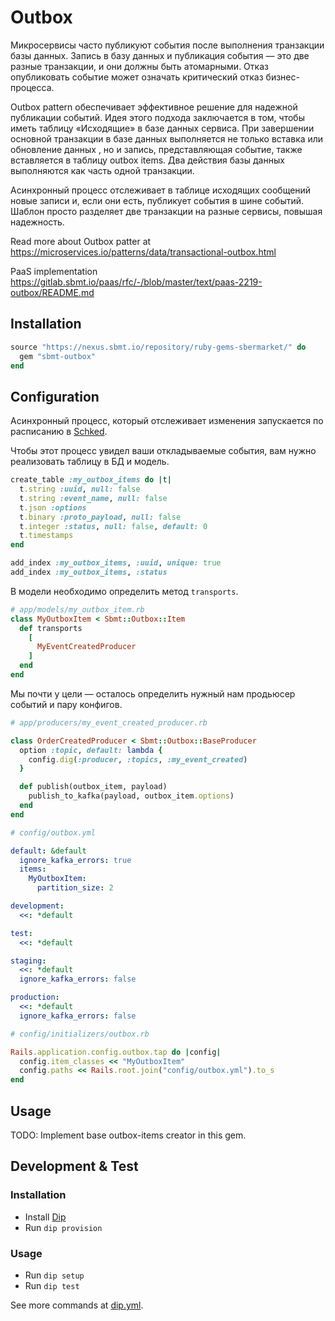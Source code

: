 # Outbox

Микросервисы часто публикуют события после выполнения транзакции базы данных. Запись в базу данных и публикация события — это две разные транзакции, и они должны быть атомарными. Отказ опубликовать событие может означать критический отказ бизнес-процесса.

Outbox pattern обеспечивает эффективное решение для надежной публикации событий. Идея этого подхода заключается в том, чтобы иметь таблицу «Исходящие» в базе данных сервиса. При завершении основной транзакции в базе данных выполняется не только вставка или обновление данных , но и запись, представляющая событие, также вставляется в таблицу outbox items. Два действия базы данных выполняются как часть одной транзакции.

Асинхронный процесс отслеживает в таблице исходящих сообщений новые записи и, если они есть, публикует события в шине событий. Шаблон просто разделяет две транзакции на разные сервисы, повышая надежность.

Read more about Outbox patter at https://microservices.io/patterns/data/transactional-outbox.html

PaaS implementation https://gitlab.sbmt.io/paas/rfc/-/blob/master/text/paas-2219-outbox/README.md

## Installation

```ruby
source "https://nexus.sbmt.io/repository/ruby-gems-sbermarket/" do
  gem "sbmt-outbox"
end
```

## Configuration

Асинхронный процесс, который отслеживает изменения запускается по расписанию в [Schked](https://github.com/bibendi/schked).

Чтобы этот процесс увидел ваши откладываемые события, вам нужно реализовать таблицу в БД и модель.

```ruby
create_table :my_outbox_items do |t|
  t.string :uuid, null: false
  t.string :event_name, null: false
  t.json :options
  t.binary :proto_payload, null: false
  t.integer :status, null: false, default: 0
  t.timestamps
end

add_index :my_outbox_items, :uuid, unique: true
add_index :my_outbox_items, :status
```

В модели необходимо определить метод `transports`.

```ruby
# app/models/my_outbox_item.rb
class MyOutboxItem < Sbmt::Outbox::Item
  def transports
    [
      MyEventCreatedProducer
    ]
  end
end
```

Мы почти у цели — осталось определить нужный нам продьюсер событий и пару конфигов.

```ruby
# app/producers/my_event_created_producer.rb

class OrderCreatedProducer < Sbmt::Outbox::BaseProducer
  option :topic, default: lambda {
    config.dig(:producer, :topics, :my_event_created)
  }

  def publish(outbox_item, payload)
    publish_to_kafka(payload, outbox_item.options)
  end
end
```

```yaml
# config/outbox.yml

default: &default
  ignore_kafka_errors: true
  items:
    MyOutboxItem:
      partition_size: 2

development:
  <<: *default

test:
  <<: *default

staging:
  <<: *default
  ignore_kafka_errors: false

production:
  <<: *default
  ignore_kafka_errors: false
```

```ruby
# config/initializers/outbox.rb

Rails.application.config.outbox.tap do |config|
  config.item_classes << "MyOutboxItem"
  config.paths << Rails.root.join("config/outbox.yml").to_s
end
```

## Usage

TODO: Implement base outbox-items creator in this gem.

## Development & Test

### Installation

- Install [Dip](https://github.com/bibendi/dip)
- Run `dip provision`

### Usage

- Run `dip setup`
- Run `dip test`

See more commands at [dip.yml](./dip.yml).
